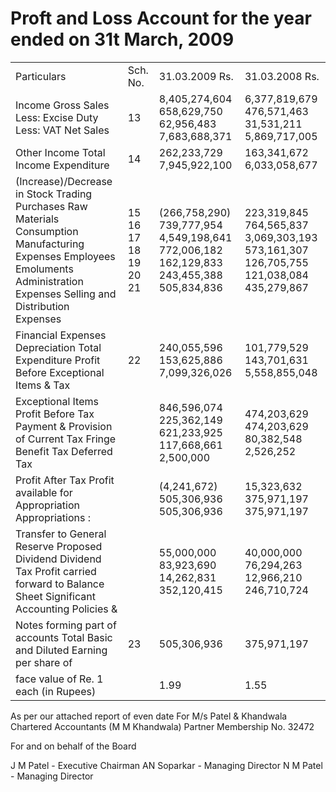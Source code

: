 # Proft and Loss Account for the year ended on 31t March, 2009

<table><tr><td>Particulars</td><td>Sch. No.</td><td>31.03.2009 Rs.</td><td>31.03.2008 Rs.</td></tr><tr><td>Income Gross Sales Less: Excise Duty Less: VAT Net Sales</td><td>13</td><td>8,405,274,604 658,629,750 62,956,483 7,683,688,371</td><td>6,377,819,679 476,571,463 31,531,211 5,869,717,005</td></tr><tr><td>Other Income Total Income Expenditure</td><td>14</td><td>262,233,729 7,945,922,100</td><td>163,341,672 6,033,058,677</td></tr><tr><td>(Increase)/Decrease in Stock Trading Purchases Raw Materials Consumption Manufacturing Expenses Employees Emoluments Administration Expenses Selling and Distribution Expenses</td><td>15 16 17 18 19 20 21</td><td>(266,758,290) 739,777,954 4,549,198,641 772,006,182 162,129,833 243,455,388 505,834,836</td><td>223,319,845 764,565,837 3,069,303,193 573,161,307 126,705,755 121,038,084 435,279,867</td></tr><tr><td>Financial Expenses Depreciation Total Expenditure Profit Before Exceptional Items &amp; Tax</td><td>22</td><td>240,055,596 153,625,886 7,099,326,026</td><td>101,779,529 143,701,631 5,558,855,048</td></tr><tr><td>Exceptional Items Profit Before Tax Payment &amp; Provision of Current Tax Fringe Benefit Tax Deferred Tax</td><td></td><td>846,596,074 225,362,149 621,233,925 117,668,661 2,500,000</td><td>474,203,629 474,203,629 80,382,548 2,526,252</td></tr><tr><td>Profit After Tax Profit available for Appropriation Appropriations :</td><td></td><td>(4,241,672) 505,306,936 505,306,936</td><td>15,323,632 375,971,197 375,971,197</td></tr><tr><td>Transfer to General Reserve Proposed Dividend Dividend Tax Profit carried forward to Balance Sheet Significant Accounting Policies &amp;</td><td></td><td>55,000,000 83,923,690 14,262,831 352,120,415</td><td>40,000,000 76,294,263 12,966,210 246,710,724</td></tr><tr><td>Notes forming part of accounts Total Basic and Diluted Earning per share of</td><td>23</td><td>505,306,936</td><td>375,971,197</td></tr><tr><td>face value of Re. 1 each (in Rupees)</td><td></td><td>1.99</td><td>1.55</td></tr></table>

As per our attached report of even date For M/s Patel & Khandwala Chartered Accountants (M M Khandwala) Partner Membership No. 32472

For and on behalf of the Board

J M Patel - Executive Chairman AN Soparkar - Managing Director N M Patel - Managing Director